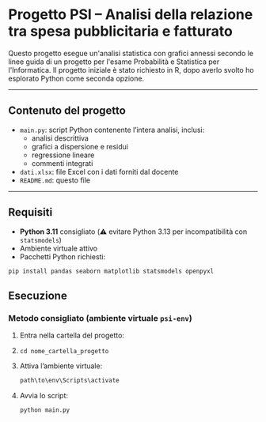# Progetto PSI – Analisi della relazione tra spesa pubblicitaria e fatturato

Questo progetto esegue un'analisi statistica con grafici annessi secondo le linee guida di un progetto per l'esame Probabilità e Statistica per l'Informatica. Il progetto iniziale è stato richiesto in R, dopo averlo svolto ho esplorato Python come seconda opzione.

---

## Contenuto del progetto

- `main.py`: script Python contenente l’intera analisi, inclusi:
  - analisi descrittiva
  - grafici a dispersione e residui
  - regressione lineare
  - commenti integrati
- `dati.xlsx`: file Excel con i dati forniti dal docente
- `README.md`: questo file

---

## Requisiti

- **Python 3.11** consigliato (⚠️ evitare Python 3.13 per incompatibilità con `statsmodels`)
- Ambiente virtuale attivo
- Pacchetti Python richiesti:

```bash
pip install pandas seaborn matplotlib statsmodels openpyxl
```

## Esecuzione

### Metodo consigliato (ambiente virtuale `psi-env`)

1. Entra nella cartella del progetto:
2. ```
   cd nome_cartella_progetto
   ```

3. Attiva l’ambiente virtuale:
   ```bash
   path\to\env\Scripts\activate
   ```

4. Avvia lo script:
   ```bash
   python main.py
   ```
